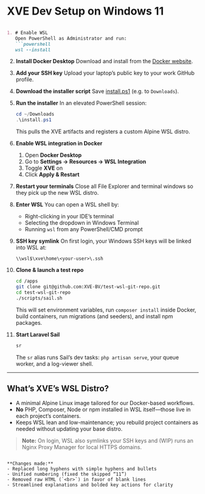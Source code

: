 # XVE Dev Setup on Windows 11

````markdown

1. # Enable WSL  
   Open PowerShell as Administrator and run:
   ```powershell
   wsl --install
````

2. **Install Docker Desktop**
   Download and install from the [Docker website](https://www.docker.com/).

3. **Add your SSH key**
   Upload your laptop’s public key to your work GitHub profile.

4. **Download the installer script**
   Save [install.ps1](https://raw.githubusercontent.com/jonasvanderhaegen-xve/windows-powershell-wsl-distro-importer/refs/heads/main/install.ps1) (e.g. to `Downloads`).

5. **Run the installer**
   In an elevated PowerShell session:

   ```powershell
   cd ~/Downloads
   .\install.ps1
   ```

   This pulls the XVE artifacts and registers a custom Alpine WSL distro.

6. **Enable WSL integration in Docker**

   1. Open **Docker Desktop**
   2. Go to **Settings → Resources → WSL Integration**
   3. Toggle **XVE** on
   4. Click **Apply & Restart**

7. **Restart your terminals**
   Close all File Explorer and terminal windows so they pick up the new WSL distro.

8. **Enter WSL**
   You can open a WSL shell by:

   * Right-clicking in your IDE’s terminal
   * Selecting the dropdown in Windows Terminal
   * Running `wsl` from any PowerShell/CMD prompt

9. **SSH key symlink**
   On first login, your Windows SSH keys will be linked into WSL at:

   ```
   \\wsl$\xve\home\<your-user>\.ssh
   ```

10. **Clone & launch a test repo**

    ```bash
    cd /apps
    git clone git@github.com:XVE-BV/test-wsl-git-repo.git
    cd test-wsl-git-repo
    ./scripts/sail.sh
    ```

    This will set environment variables, run `composer install` inside Docker, build containers, run migrations (and seeders), and install npm packages.

11. **Start Laravel Sail**

    ```bash
    sr
    ```

    The `sr` alias runs Sail’s dev tasks: `php artisan serve`, your queue worker, and a log-viewer shell.

---

## What’s XVE’s WSL Distro?

* A minimal Alpine Linux image tailored for our Docker-based workflows.
* **No** PHP, Composer, Node or npm installed in WSL itself—those live in each project’s containers.
* Keeps WSL lean and low-maintenance; you rebuild project containers as needed without updating your base distro.

> **Note:** On login, WSL also symlinks your SSH keys and (WIP) runs an Nginx Proxy Manager for local HTTPS domains.

```

**Changes made:**
- Replaced long hyphens with simple hyphens and bullets  
- Unified numbering (fixed the skipped “11”)  
- Removed raw HTML (`<br>`) in favor of blank lines  
- Streamlined explanations and bolded key actions for clarity
```
